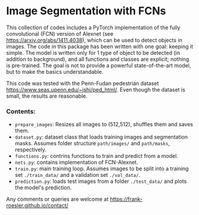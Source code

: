 # Image Segmentation with FCNs

This collection of codes includes a PyTorch implementation of the fully convolutional (FCN) version of Alexnet (see https://arxiv.org/abs/1411.4038), which can be used to detect objects in images. The code in this package has been written with one goal: keeping it simple. The model is written only for 1 type of object to be detected (in addition to background), and all functions and classes are explicit; nothing is pre-trained. The goal is not to provide a powerful state-of-the-art model, but to make the basics understandable.

This code was tested with the Penn-Fudan pedestrian dataset https://www.seas.upenn.edu/~jshi/ped_html/. Even though the dataset is small, the results are reasonable.

### Contents:
* `prepare_images`: Resizes all images to (512,512), shuffles them and saves them.
* `dataset.py`: dataset class that loads training images and segmentation masks. Assumes folder structure `path/images/` and `path/masks`, respectively.
* `functions.py`: contrins functions to train and predict from a model.
* `nets.py`: contains implementation of FCN-Alexnet.
* `train.py`: main training loop. Assumes images to be split into a training set `./train_data/` and a validation set `./val_data/`.
* `prediction.py`: loads test images from a folder `./test_data/` and plots the model's prediction.

Any comments or queries are welcome at https://frank-roesler.github.io/contact/
